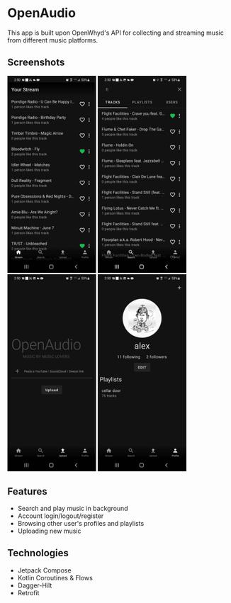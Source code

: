# OpenAudio
This app is built upon OpenWhyd's API for collecting and streaming music from different music platforms.

## Screenshots
<img src="https://github.com/alexllanas/open-audio/blob/main/metadata/images/screenshots/home.jpg" alt="drawing" width="200"/>  <img src="https://github.com/alexllanas/open-audio/blob/main/metadata/images/screenshots/search.jpg" alt="drawing" width="200"/>  <img src="https://github.com/alexllanas/open-audio/blob/main/metadata/images/screenshots/upload.jpg" alt="drawing" width="200"/>  <img src="https://github.com/alexllanas/open-audio/blob/main/metadata/images/screenshots/profile.jpg" alt="drawing" width="200"/>

## Features
- Search and play music in background
- Account login/logout/register
- Browsing other user's profiles and playlists
- Uploading new music

## Technologies
- Jetpack Compose
- Kotlin Coroutines & Flows
- Dagger-Hilt
- Retrofit 
